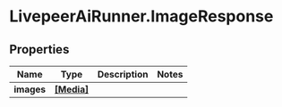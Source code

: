 # LivepeerAiRunner.ImageResponse

## Properties

Name | Type | Description | Notes
------------ | ------------- | ------------- | -------------
**images** | [**[Media]**](Media.md) |  | 


